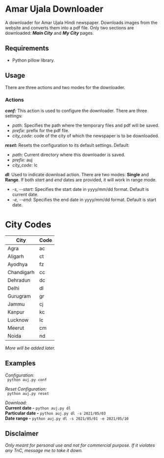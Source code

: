 # Amar Ujala Downloader

A downloader for Amar Ujala Hindi newspaper. Downloads images from the website and converts them into a pdf file. Only two sections are downloaded: _**Main City**_ and _**My City**_ pages.

## Requirements
* Python pillow library.

## Usage
There are three actions and two modes for the downloader.

### Actions
**_conf:_** This action is used to configure the downloader. There are three settings: <br />
- _path_: Specifies the path where the temporary files and pdf will be saved.
- _prefix_: prefix for the pdf file.
- *city_code*: code of the city of which the newspaper is to be downloaded.

**_reset:_** Resets the configuration to its default settings.
Default:
* _path:_ Current directory where this downloader is saved. 
* _prefix:_ auj
* *city_code:* lc

**_dl_**: Used to indicate download action. There are two modes: **Single** and **Range**. If both _start_ and _end_ dates are provided, it will work in range mode.
* _-s, --start:_ Specifies the start date in yyyy/mm/dd format. Default is current date.
* _-e, --end:_ Specifies the end date in yyyy/mm/dd format. Default is start date.

# City Codes
City | Code
------ | -------
Agra | ac
Aligarh | ct
Ayodhya | fz
Chandigarh | cc
Dehradun | dc
Delhi | dl
Gurugram | gr
Jammu | cj
Kanpur | kc
Lucknow | lc
Meerut | cm
Noida | nd

*More will be added later.*

## Examples
*Configuration:* <br/>
``` python auj.py conf```

*Reset Configuration:* <br/>
``` python auj.py reset```

*Download:* <br/>
**Current date -** ```python auj.py dl``` <br/>
**Particular date -** ```python auj.py dl -s 2021/05/03``` <br/>
**Date range -** ```python auj.py dl -s 2021/05/01 -e 2021/05/10``` <br/>

## Disclaimer
_Only meant for personal use and not for commercial purpose. If it violates any TnC, message me to take it down._
